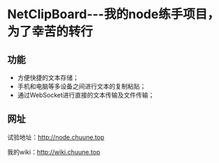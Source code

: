 # NetClipBoard---我的node练手项目，为了幸苦的转行


功能  
-------
* 方便快捷的文本存储；
* 手机和电脑等多设备之间进行文本的复制粘贴；
* 通过WebSocket进行直接的文本传输及文件传输；

网址
-------
试验地址：http://node.chuune.top

我的wiki：http://wiki.chuune.top
